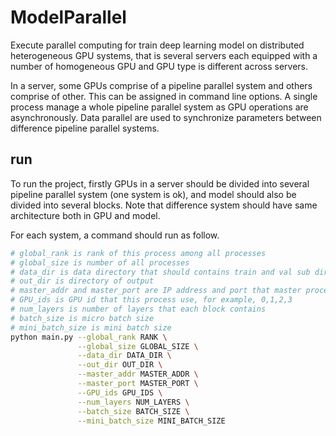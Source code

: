 # ModelParallel

Execute parallel computing for train deep learning model on distributed heterogeneous GPU systems,
that is several servers each equipped with a number of homogeneous GPU and GPU type is different across servers.

In a server,
some GPUs comprise of a pipeline parallel system and others comprise of other.
This can be assigned in command line options.
A single process manage a whole pipeline parallel system as GPU operations are asynchronously.
Data parallel are used to synchronize parameters between difference pipeline parallel systems.

## run

To run the project,
firstly GPUs in a server should be divided into several pipeline parallel system (one system is ok),
and model should also be divided into several blocks.
Note that difference system should have same architecture both in GPU and model.

For each system,
a command should run as follow.

``` bash
# global_rank is rank of this process among all processes
# global_size is number of all processes
# data_dir is data directory that should contains train and val sub directory
# out_dir is directory of output
# master_addr and master_port are IP address and port that master process bind
# GPU_ids is GPU id that this process use, for example, 0,1,2,3
# num_layers is number of layers that each block contains
# batch_size is micro batch size
# mini_batch_size is mini batch size
python main.py --global_rank RANK \
               --global_size GLOBAL_SIZE \
               --data_dir DATA_DIR \
               --out_dir OUT_DIR \
               --master_addr MASTER_ADDR \
               --master_port MASTER_PORT \
               --GPU_ids GPU_IDS \
               --num_layers NUM_LAYERS \
               --batch_size BATCH_SIZE \
               --mini_batch_size MINI_BATCH_SIZE
```
